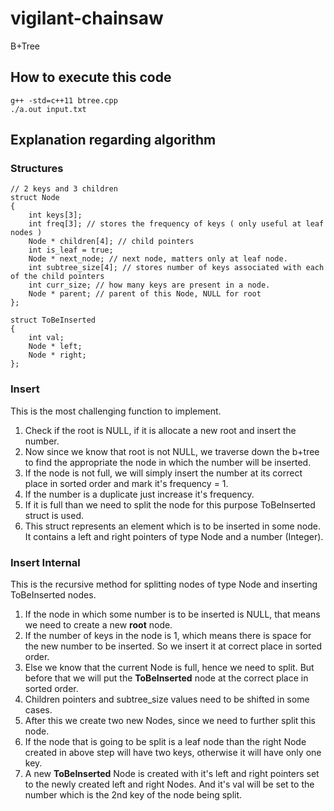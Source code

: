 # vigilant-chainsaw
B+Tree

## How to execute this code
```
g++ -std=c++11 btree.cpp
./a.out input.txt
```

## Explanation regarding algorithm
### Structures
```
// 2 keys and 3 children
struct Node
{
	int keys[3];
	int freq[3]; // stores the frequency of keys ( only useful at leaf nodes )
	Node * children[4]; // child pointers
	int is_leaf = true;
	Node * next_node; // next node, matters only at leaf node.
	int subtree_size[4]; // stores number of keys associated with each of the child pointers
	int curr_size; // how many keys are present in a node.
	Node * parent; // parent of this Node, NULL for root
};

struct ToBeInserted
{
	int val;
	Node * left;
	Node * right;
};
```
### Insert
This is the most challenging function to implement.
1. Check if the root is NULL, if it is allocate a new root and insert the
   number.
2. Now since we know that root is not NULL, we traverse down the b+tree to find
   the appropriate the node in which the number will be inserted.
3. If the node is not full, we will simply insert the number at its correct
   place in sorted order and mark it's frequency = 1.
4. If the number is a duplicate just increase it's frequency.
5. If it is full than we need to split the node for this purpose ToBeInserted
   struct is used.
6. This struct represents an element which is to be inserted in some node. It
   contains a left and right pointers of type Node and a number (Integer).


### Insert Internal
This is the recursive method for splitting nodes of type Node and inserting ToBeInserted
nodes.
1. If the node in which some number is to be inserted is NULL, that means we
   need to create a new **root** node.
2. If the number of keys in the node is 1, which means there is space for the
   new number to be inserted. So we insert it at correct place in sorted order.
3. Else we know that the current Node is full, hence we need to split. But
   before that we will put the **ToBeInserted** node at the correct place in
   sorted order.
4. Children pointers and subtree_size values need to be shifted in some cases.
5. After this we create two new Nodes, since we need to further split this node.
6. If the node that is going to be split is a leaf node than the right Node
   created in above step will have two keys, otherwise it will have only one
   key. 
7. A new **ToBeInserted** Node is created with it's left and right pointers set
   to the newly created left and right Nodes. And it's val will be set to the
   number which is the 2nd key of the node being split.
